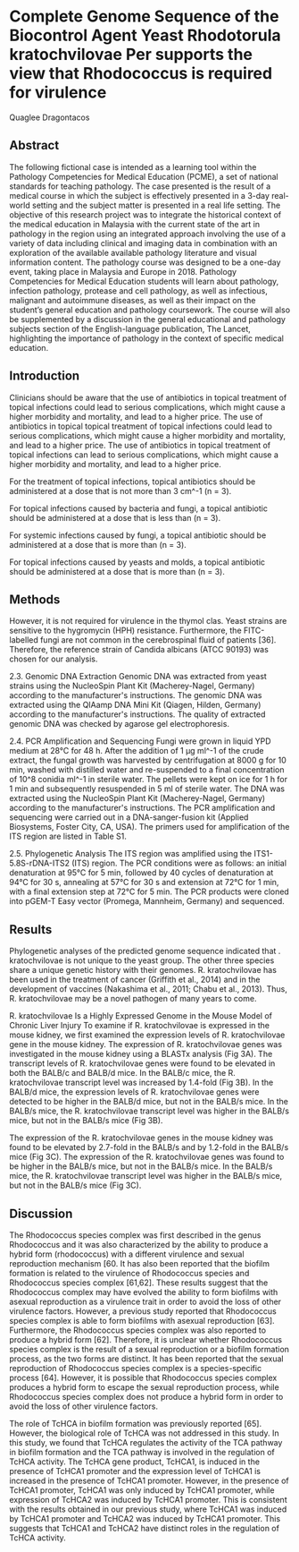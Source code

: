 # Complete Genome Sequence of the Biocontrol Agent Yeast Rhodotorula kratochvilovae Per supports the view that Rhodococcus is required for virulence
Quaglee Dragontacos


## Abstract
The following fictional case is intended as a learning tool within the Pathology Competencies for Medical Education (PCME), a set of national standards for teaching pathology. The case presented is the result of a medical course in which the subject is effectively presented in a 3-day real-world setting and the subject matter is presented in a real life setting. The objective of this research project was to integrate the historical context of the medical education in Malaysia with the current state of the art in pathology in the region using an integrated approach involving the use of a variety of data including clinical and imaging data in combination with an exploration of the available available pathology literature and visual information content. The pathology course was designed to be a one-day event, taking place in Malaysia and Europe in 2018. Pathology Competencies for Medical Education students will learn about pathology, infection pathology, protease and cell pathology, as well as infectious, malignant and autoimmune diseases, as well as their impact on the student’s general education and pathology coursework. The course will also be supplemented by a discussion in the general educational and pathology subjects section of the English-language publication, The Lancet, highlighting the importance of pathology in the context of specific medical education.


## Introduction
Clinicians should be aware that the use of antibiotics in topical treatment of topical infections could lead to serious complications, which might cause a higher morbidity and mortality, and lead to a higher price. The use of antibiotics in topical topical treatment of topical infections could lead to serious complications, which might cause a higher morbidity and mortality, and lead to a higher price. The use of antibiotics in topical treatment of topical infections can lead to serious complications, which might cause a higher morbidity and mortality, and lead to a higher price.

For the treatment of topical infections, topical antibiotics should be administered at a dose that is not more than 3 cm^-1 (n = 3).

For topical infections caused by bacteria and fungi, a topical antibiotic should be administered at a dose that is less than (n = 3).

For systemic infections caused by fungi, a topical antibiotic should be administered at a dose that is more than (n = 3).

For topical infections caused by yeasts and molds, a topical antibiotic should be administered at a dose that is more than (n = 3).


## Methods
However, it is not required for virulence in the thymol clas. Yeast strains are sensitive to the hygromycin (HPH) resistance. Furthermore, the FITC-labelled fungi are not common in the cerebrospinal fluid of patients [36]. Therefore, the reference strain of Candida albicans (ATCC 90193) was chosen for our analysis.

2.3. Genomic DNA Extraction
Genomic DNA was extracted from yeast strains using the NucleoSpin Plant Kit (Macherey-Nagel, Germany) according to the manufacturer's instructions. The genomic DNA was extracted using the QIAamp DNA Mini Kit (Qiagen, Hilden, Germany) according to the manufacturer's instructions. The quality of extracted genomic DNA was checked by agarose gel electrophoresis.

2.4. PCR Amplification and Sequencing
Fungi were grown in liquid YPD medium at 28°C for 48 h. After the addition of 1 µg ml^-1 of the crude extract, the fungal growth was harvested by centrifugation at 8000 g for 10 min, washed with distilled water and re-suspended to a final concentration of 10^8 conidia ml^-1 in sterile water. The pellets were kept on ice for 1 h for 1 min and subsequently resuspended in 5 ml of sterile water. The DNA was extracted using the NucleoSpin Plant Kit (Macherey-Nagel, Germany) according to the manufacturer's instructions. The PCR amplification and sequencing were carried out in a DNA-sanger-fusion kit (Applied Biosystems, Foster City, CA, USA). The primers used for amplification of the ITS region are listed in Table S1.

2.5. Phylogenetic Analysis
The ITS region was amplified using the ITS1-5.8S-rDNA-ITS2 (ITS) region. The PCR conditions were as follows: an initial denaturation at 95°C for 5 min, followed by 40 cycles of denaturation at 94°C for 30 s, annealing at 57°C for 30 s and extension at 72°C for 1 min, with a final extension step at 72°C for 5 min. The PCR products were cloned into pGEM-T Easy vector (Promega, Mannheim, Germany) and sequenced.


## Results
Phylogenetic analyses of the predicted genome sequence indicated that . kratochvilovae is not unique to the yeast group. The other three species share a unique genetic history with their genomes. R. kratochvilovae has been used in the treatment of cancer (Griffith et al., 2014) and in the development of vaccines (Nakashima et al., 2011; Chabu et al., 2013). Thus, R. kratochvilovae may be a novel pathogen of many years to come.

R. kratochvilovae Is a Highly Expressed Genome in the Mouse Model of Chronic Liver Injury
To examine if R. kratochvilovae is expressed in the mouse kidney, we first examined the expression levels of R. kratochvilovae gene in the mouse kidney. The expression of R. kratochvilovae genes was investigated in the mouse kidney using a BLASTx analysis (Fig 3A). The transcript levels of R. kratochvilovae genes were found to be elevated in both the BALB/c and BALB/d mice. In the BALB/c mice, the R. kratochvilovae transcript level was increased by 1.4-fold (Fig 3B). In the BALB/d mice, the expression levels of R. kratochvilovae genes were detected to be higher in the BALB/d mice, but not in the BALB/s mice. In the BALB/s mice, the R. kratochvilovae transcript level was higher in the BALB/s mice, but not in the BALB/s mice (Fig 3B).

The expression of the R. kratochvilovae genes in the mouse kidney was found to be elevated by 2.7-fold in the BALB/s and by 1.2-fold in the BALB/s mice (Fig 3C). The expression of the R. kratochvilovae genes was found to be higher in the BALB/s mice, but not in the BALB/s mice. In the BALB/s mice, the R. kratochvilovae transcript level was higher in the BALB/s mice, but not in the BALB/s mice (Fig 3C).


## Discussion
The Rhodococcus species complex was first described in the genus Rhodococcus and it was also characterized by the ability to produce a hybrid form (rhodococcus) with a different virulence and sexual reproduction mechanism [60. It has also been reported that the biofilm formation is related to the virulence of Rhodococcus species and Rhodococcus species complex [61,62]. These results suggest that the Rhodococcus complex may have evolved the ability to form biofilms with asexual reproduction as a virulence trait in order to avoid the loss of other virulence factors. However, a previous study reported that Rhodococcus species complex is able to form biofilms with asexual reproduction [63]. Furthermore, the Rhodococcus species complex was also reported to produce a hybrid form [62]. Therefore, it is unclear whether Rhodococcus species complex is the result of a sexual reproduction or a biofilm formation process, as the two forms are distinct. It has been reported that the sexual reproduction of Rhodococcus species complex is a species-specific process [64]. However, it is possible that Rhodococcus species complex produces a hybrid form to escape the sexual reproduction process, while Rhodococcus species complex does not produce a hybrid form in order to avoid the loss of other virulence factors.

The role of TcHCA in biofilm formation was previously reported [65]. However, the biological role of TcHCA was not addressed in this study. In this study, we found that TcHCA regulates the activity of the TCA pathway in biofilm formation and the TCA pathway is involved in the regulation of TcHCA activity. The TcHCA gene product, TcHCA1, is induced in the presence of TcHCA1 promoter and the expression level of TcHCA1 is increased in the presence of TcHCA1 promoter. However, in the presence of TcHCA1 promoter, TcHCA1 was only induced by TcHCA1 promoter, while expression of TcHCA2 was induced by TcHCA1 promoter. This is consistent with the results obtained in our previous study, where TcHCA1 was induced by TcHCA1 promoter and TcHCA2 was induced by TcHCA1 promoter. This suggests that TcHCA1 and TcHCA2 have distinct roles in the regulation of TcHCA activity.
